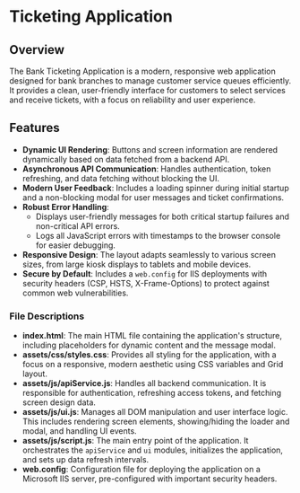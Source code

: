 # Ticketing Application

## Overview
The Bank Ticketing Application is a modern, responsive web application designed for bank branches to manage customer service queues efficiently. It provides a clean, user-friendly interface for customers to select services and receive tickets, with a focus on reliability and user experience.

## Features
- **Dynamic UI Rendering**: Buttons and screen information are rendered dynamically based on data fetched from a backend API.
- **Asynchronous API Communication**: Handles authentication, token refreshing, and data fetching without blocking the UI.
- **Modern User Feedback**: Includes a loading spinner during initial startup and a non-blocking modal for user messages and ticket confirmations.
- **Robust Error Handling**:
    - Displays user-friendly messages for both critical startup failures and non-critical API errors.
    - Logs all JavaScript errors with timestamps to the browser console for easier debugging.
- **Responsive Design**: The layout adapts seamlessly to various screen sizes, from large kiosk displays to tablets and mobile devices.
- **Secure by Default**: Includes a `web.config` for IIS deployments with security headers (CSP, HSTS, X-Frame-Options) to protect against common web vulnerabilities.

### File Descriptions
- **index.html**: The main HTML file containing the application's structure, including placeholders for dynamic content and the message modal.
- **assets/css/styles.css**: Provides all styling for the application, with a focus on a responsive, modern aesthetic using CSS variables and Grid layout.
- **assets/js/apiService.js**: Handles all backend communication. It is responsible for authentication, refreshing access tokens, and fetching screen design data.
- **assets/js/ui.js**: Manages all DOM manipulation and user interface logic. This includes rendering screen elements, showing/hiding the loader and modal, and handling UI events.
- **assets/js/script.js**: The main entry point of the application. It orchestrates the `apiService` and `ui` modules, initializes the application, and sets up data refresh intervals.
- **web.config**: Configuration file for deploying the application on a Microsoft IIS server, pre-configured with important security headers.


